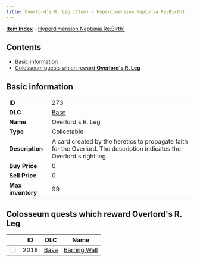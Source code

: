 ```yaml
---
title: Overlord's R. Leg (Item) - Hyperdimension Neptunia Re;Birth1
---
```


[**Item Index**](/neptunia/rb1/item/index.html) - [Hyperdimension Neptunia Re;Birth1](/neptunia/rb1)

## Contents

- [Basic information](#basic-information)
- [Colosseum quests which reward **Overlord's R. Leg**](#colosseum-quests-which-reward-overlords-r-leg)
## Basic information

|   |   |
| -- | -- |
| **ID** | 273 |
| **DLC** | [Base](/neptunia/rb1/dlc/1-base.html) |
| **Name** | Overlord's R. Leg |
| **Type** | Collectable |
| **Description** | A card created by the heretics to propagate faith for the Overlord. The description indicates the Overlord's right leg. |
| **Buy Price** | 0 |
| **Sell Price** | 0 |
| **Max inventory** | 99 |


## Colosseum quests which reward **Overlord's R. Leg**

|    | ID | DLC | Name |
| -- | -- | --- | ---- |
| <input type="checkbox" id="rb1-colosseum-1-2018" class="trackbox" /> | 2018 | [Base](/neptunia/rb1/dlc/1-base.html) | [Barring Wall](/neptunia/rb1/colosseum/1-2018-barring-wall.html) |
